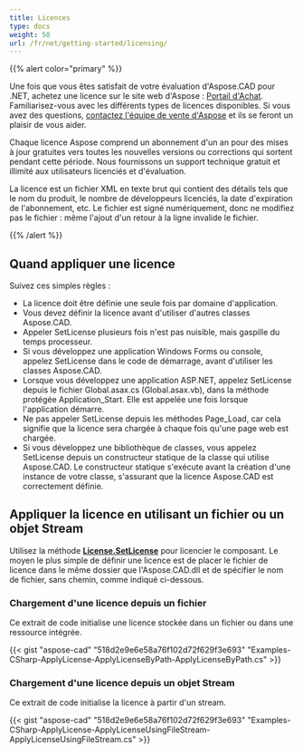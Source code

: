 ```yaml
---
title: Licences
type: docs
weight: 50
url: /fr/net/getting-started/licensing/
---
```


{{% alert color="primary" %}}

Une fois que vous êtes satisfait de votre évaluation d'Aspose.CAD pour .NET, achetez une licence sur le site web d'Aspose : [Portail d'Achat](https://purchase.aspose.com/buy). Familiarisez-vous avec les différents types de licences disponibles. Si vous avez des questions, [contactez l'équipe de vente d'Aspose](https://about.aspose.com/contact) et ils se feront un plaisir de vous aider.

Chaque licence Aspose comprend un abonnement d'un an pour des mises à jour gratuites vers toutes les nouvelles versions ou corrections qui sortent pendant cette période. Nous fournissons un support technique gratuit et illimité aux utilisateurs licenciés et d'évaluation.

La licence est un fichier XML en texte brut qui contient des détails tels que le nom du produit, le nombre de développeurs licenciés, la date d'expiration de l'abonnement, etc. Le fichier est signé numériquement, donc ne modifiez pas le fichier : même l'ajout d'un retour à la ligne invalide le fichier.

{{% /alert %}}

## **Quand appliquer une licence**

Suivez ces simples règles :

- La licence doit être définie une seule fois par domaine d'application.
- Vous devez définir la licence avant d'utiliser d'autres classes Aspose.CAD.
- Appeler SetLicense plusieurs fois n'est pas nuisible, mais gaspille du temps processeur.
- Si vous développez une application Windows Forms ou console, appelez SetLicense dans le code de démarrage, avant d'utiliser les classes Aspose.CAD.
- Lorsque vous développez une application ASP.NET, appelez SetLicense depuis le fichier Global.asax.cs (Global.asax.vb), dans la méthode protégée Application_Start. Elle est appelée une fois lorsque l'application démarre.
- Ne pas appeler SetLicense depuis les méthodes Page_Load, car cela signifie que la licence sera chargée à chaque fois qu'une page web est chargée.
- Si vous développez une bibliothèque de classes, vous appelez SetLicense depuis un constructeur statique de la classe qui utilise Aspose.CAD. Le constructeur statique s'exécute avant la création d'une instance de votre classe, s'assurant que la licence Aspose.CAD est correctement définie.

## **Appliquer la licence en utilisant un fichier ou un objet Stream**

Utilisez la méthode **[License.SetLicense](https://reference.aspose.com/cad/net/aspose.cad.license/setlicense/methods/1)** pour licencier le composant. Le moyen le plus simple de définir une licence est de placer le fichier de licence dans le même dossier que l'Aspose.CAD.dll et de spécifier le nom de fichier, sans chemin, comme indiqué ci-dessous.

### **Chargement d'une licence depuis un fichier**

Ce extrait de code initialise une licence stockée dans un fichier ou dans une ressource intégrée.

{{< gist "aspose-cad" "518d2e9e6e58a76f102d72f629f3e693" "Examples-CSharp-ApplyLicense-ApplyLicenseByPath-ApplyLicenseByPath.cs" >}}

### **Chargement d'une licence depuis un objet Stream**

Ce extrait de code initialise la licence à partir d'un stream.

{{< gist "aspose-cad" "518d2e9e6e58a76f102d72f629f3e693" "Examples-CSharp-ApplyLicense-ApplyLicenseUsingFileStream-ApplyLicenseUsingFileStream.cs" >}}
